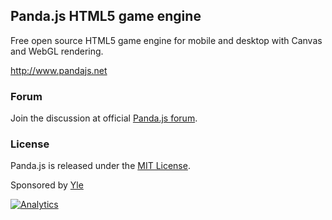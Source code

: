 ## Panda.js HTML5 game engine

Free open source HTML5 game engine for mobile and desktop with Canvas and WebGL rendering.

http://www.pandajs.net

### Forum

Join the discussion at official [Panda.js forum](http://www.html5gamedevs.com/forum/19-pandajs/).

### License

Panda.js is released under the [MIT License](http://opensource.org/licenses/MIT).

Sponsored by [Yle](http://en.wikipedia.org/wiki/Yle)

[![Analytics](https://ga-beacon.appspot.com/UA-42024756-3/panda.js/index?pixel)](https://github.com/igrigorik/ga-beacon)
